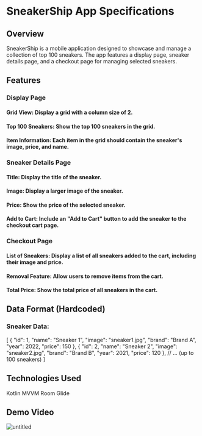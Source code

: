 # SneakerShip App Specifications

## Overview
SneakerShip is a mobile application designed to showcase and manage a collection of top 100 sneakers. The app features a display page, sneaker details page, and a checkout page for managing selected sneakers.

## Features

### Display Page
#### Grid View: Display a grid with a column size of 2.
#### Top 100 Sneakers: Show the top 100 sneakers in the grid.
#### Item Information: Each item in the grid should contain the sneaker's image, price, and name.

### Sneaker Details Page
#### Title: Display the title of the sneaker.
#### Image: Display a larger image of the sneaker.
#### Price: Show the price of the selected sneaker.
#### Add to Cart: Include an "Add to Cart" button to add the sneaker to the checkout cart page.

### Checkout Page
#### List of Sneakers: Display a list of all sneakers added to the cart, including their image and price.
#### Removal Feature: Allow users to remove items from the cart.
#### Total Price: Show the total price of all sneakers in the cart.

## Data Format (Hardcoded)
### Sneaker Data:
[
  {
    "id": 1,
    "name": "Sneaker 1",
    "image": "sneaker1.jpg",
    "brand": "Brand A",
    "year": 2022,
    "price": 150
  },
  {
    "id": 2,
    "name": "Sneaker 2",
    "image": "sneaker2.jpg",
    "brand": "Brand B",
    "year": 2021,
    "price": 120
  },
  // ... (up to 100 sneakers)
]

## Technologies Used
Kotlin
MVVM
Room
Glide 

## Demo Video
![untitled](https://github.com/chethankulala/SneakersApp/assets/51992258/6477206f-dcd2-4119-a1a9-968c24e9379c)
